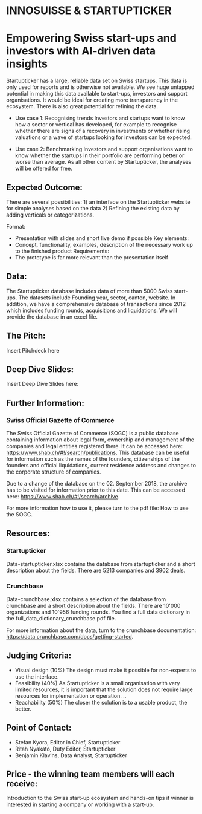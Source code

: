 # INNOSUISSE & STARTUPTICKER
# Empowering Swiss start-ups and investors with AI-driven data insights

Startupticker has a large, reliable data set on Swiss startups. This data is only used for reports and is otherwise not available. We see huge untapped potential in making this data available to start-ups, investors and support organisations. It would be ideal for creating more transparency in the ecosystem. There is also great potential for refining the data.

* Use case 1: Recognising trends
Investors and startups want to know how a sector or vertical has developed, for example to recognise whether there are signs of a recovery in investments or whether rising valuations or a wave of startups looking for investors can be expected.

* Use case 2: Benchmarking
Investors and support organisations want to know whether the startups in their portfolio are performing better or worse than average. As all other content by Startupticker, the analyses will be offered for free.

## Expected Outcome:

There are several possibilities: 1) an interface on the Startupticker website for simple analyses based on the data 2) Refining the existing data by adding verticals or categorizations.

Format: 
* Presentation with slides and short live demo if possible
Key elements:
* Concept, functionality, examples, description of the necessary work up to the finished product
Requirements:
* The prototype is far more relevant than the presentation itself


## Data:
The Startupticker database includes data of more than 5000 Swiss start-ups. The datasets include Founding year, sector, canton, website. In addition, we have a comprehensive database of transactions since 2012 which includes funding rounds, acquisitions and liquidations.
We will provide the database in an excel file.

## The Pitch:

Insert Pitchdeck here

## Deep Dive Slides:

Insert Deep Dive Slides here:

## Further Information:

### Swiss Official Gazette of Commerce

The Swiss Official Gazette of Commerce (SOGC) is a public database containing information about legal form, ownership and management of the companies and legal entities registered there. It can be accessed here: https://www.shab.ch/#!/search/publications. This database can be useful for information such as the names of the founders, citizenships of the founders and official liquidations, current residence address and changes to the corporate structure of companies. 

Due to a change of the database on the 02. September 2018, the archive has to be visited for information prior to this date. This can be accessed here: https://www.shab.ch/#!/search/archive.

For more information how to use it, please turn to the pdf file: How to use the SOGC. 

## Resources:

### Startupticker

Data-startupticker.xlsx contains the database from startupticker and a short description about the fields. There are 5213 companies and 3902 deals. 

### Crunchbase

Data-crunchbase.xlsx contains a selection of the database from crunchbase and a short description about the fields. There are 10'000 organizations and 10'956 funding rounds. You find a full data dictionary in the full_data_dictionary_crunchbase.pdf file. 

For more information about the data, turn to the crunchbase documentation: https://data.crunchbase.com/docs/getting-started. 

## Judging Criteria:

* Visual design (10%)
The design must make it possible for non-experts to use the interface. 
* Feasibility (40%) 
As Startupticker is a small organisation with very limited resources, it is important that the solution does not require large resources for implementation or operation. ..
* Reachability (50%)
The closer the solution is to a usable product, the better.


## Point of Contact:

* Stefan Kyora, Editor in Chief, Startupticker
* Ritah Nyakato, Duty Editor, Startupticker
* Benjamin Klavins, Data Analyst, Startupticker


## Price - the winning team members will each receive:

Introduction to the Swiss start-up ecosystem and hands-on tips if winner is interested in starting a company or working with a start-up.
